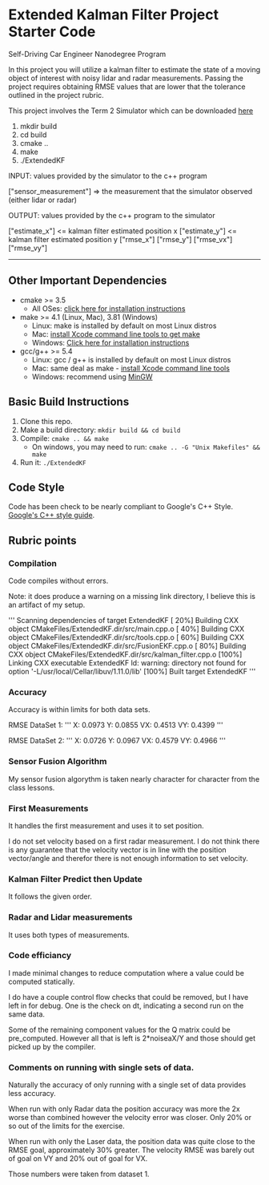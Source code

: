 # Extended Kalman Filter Project Starter Code
Self-Driving Car Engineer Nanodegree Program

In this project you will utilize a kalman filter to estimate the state of a moving object of interest with noisy lidar and radar measurements. Passing the project requires obtaining RMSE values that are lower that the tolerance outlined in the project rubric. 

This project involves the Term 2 Simulator which can be downloaded [here](https://github.com/udacity/self-driving-car-sim/releases)

1. mkdir build
2. cd build
3. cmake ..
4. make
5. ./ExtendedKF

INPUT: values provided by the simulator to the c++ program

["sensor_measurement"] => the measurement that the simulator observed (either lidar or radar)

OUTPUT: values provided by the c++ program to the simulator

["estimate_x"] <= kalman filter estimated position x
["estimate_y"] <= kalman filter estimated position y
["rmse_x"]
["rmse_y"]
["rmse_vx"]
["rmse_vy"]

---

## Other Important Dependencies

* cmake >= 3.5
  * All OSes: [click here for installation instructions](https://cmake.org/install/)
* make >= 4.1 (Linux, Mac), 3.81 (Windows)
  * Linux: make is installed by default on most Linux distros
  * Mac: [install Xcode command line tools to get make](https://developer.apple.com/xcode/features/)
  * Windows: [Click here for installation instructions](http://gnuwin32.sourceforge.net/packages/make.htm)
* gcc/g++ >= 5.4
  * Linux: gcc / g++ is installed by default on most Linux distros
  * Mac: same deal as make - [install Xcode command line tools](https://developer.apple.com/xcode/features/)
  * Windows: recommend using [MinGW](http://www.mingw.org/)

## Basic Build Instructions

1. Clone this repo.
2. Make a build directory: `mkdir build && cd build`
3. Compile: `cmake .. && make` 
   * On windows, you may need to run: `cmake .. -G "Unix Makefiles" && make`
4. Run it: `./ExtendedKF `

## Code Style

Code has been check to be nearly compliant to Google's C++ Style. [Google's C++ style guide](https://google.github.io/styleguide/cppguide.html).

## Rubric points

### Compilation

Code compiles without errors.

Note: it does produce a warning on a missing link directory, I believe this is
an artifact of my setup.

'''
Scanning dependencies of target ExtendedKF
[ 20%] Building CXX object CMakeFiles/ExtendedKF.dir/src/main.cpp.o
[ 40%] Building CXX object CMakeFiles/ExtendedKF.dir/src/tools.cpp.o
[ 60%] Building CXX object CMakeFiles/ExtendedKF.dir/src/FusionEKF.cpp.o
[ 80%] Building CXX object CMakeFiles/ExtendedKF.dir/src/kalman_filter.cpp.o
[100%] Linking CXX executable ExtendedKF
ld: warning: directory not found for option '-L/usr/local/Cellar/libuv/1.11.0/lib'
[100%] Built target ExtendedKF
'''

### Accuracy

Accuracy is within limits for both data sets.

RMSE DataSet 1:
'''
X: 0.0973
Y: 0.0855
VX: 0.4513
VY: 0.4399
'''

RMSE DataSet 2:
'''
X: 0.0726
Y: 0.0967
VX: 0.4579
VY: 0.4966
'''

### Sensor Fusion Algorithm

My sensor fusion algorythm is taken nearly character for character from the class lessons.

### First Measurements

It handles the first measurement and uses it to set position.

I do not set velocity based on a first radar measurement.  I do not think 
there is any guarantee that the velocity vector is in line with the position
vector/angle and therefor there is not enough information to set velocity.

### Kalman Filter Predict then Update

It follows the given order.

### Radar and Lidar measurements

It uses both types of measurements.

### Code efficiancy

I made minimal changes to reduce computation where a value could be computed
statically.

I do have a couple control flow checks that could be removed, but I have left in for debug.  One is the check on dt, indicating a second run on the same 
data.

Some of the remaining component values for the Q matrix could be pre_computed.
However all that is left is 2*noiseaX/Y and those should get picked up by the
compiler.

### Comments on running with single sets of data.

Naturally the accuracy of only running with a single set of data provides
less accuracy.

When run with only Radar data the position accuracy was more the 2x worse
than combined however the velocity error was closer.  Only 20% or so out of the limits for the exercise.

When run with only the Laser data, the position data was quite close to the
RMSE goal, approximately 30% greater.  The velocity RMSE was barely out of goal on VY and 20% out of goal for VX.

Those numbers were taken from dataset 1.

